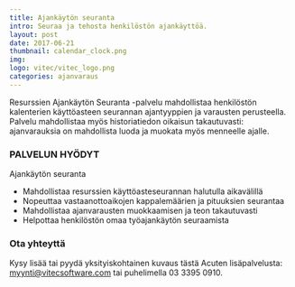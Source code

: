 ```yaml
---
title: Ajankäytön seuranta
intro: Seuraa ja tehosta henkilöstön ajankäyttöä.
layout: post
date: 2017-06-21
thumbnail: calendar_clock.png
img: 
logo: vitec/vitec_logo.png
categories: ajanvaraus
---
```

Resurssien Ajankäytön Seuranta -palvelu mahdollistaa henkilöstön kalenterien käyttöasteen seurannan ajantyyppien ja varausten perusteella. 
Palvelu mahdollistaa myös historiatiedon oikaisun takautuvasti: ajanvarauksia on mahdollista luoda ja muokata myös menneelle ajalle.

### PALVELUN HYÖDYT

Ajankäytön seuranta

- Mahdollistaa resurssien käyttöasteseurannan halutulla aikavälillä
- Nopeuttaa vastaanottoaikojen kappalemäärien ja pituuksien seurantaa 
- Mahdollistaa ajanvarausten muokkaamisen ja teon takautuvasti
- Helpottaa henkilöstön omaa työajankäytön seuraamista

### Ota yhteyttä

Kysy lisää tai pyydä yksityiskohtainen kuvaus tästä Acuten lisäpalvelusta: 
[myynti@vitecsoftware.com](mailto://myynti@vitecsoftware.com) tai puhelimella 03 3395 0910.